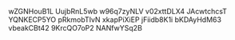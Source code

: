 wZGNHouB1L
UujbRnL5wb
w96q7zyNLV
v02xttDLX4
JAcwtchcsT
YQNKECP5YO
pRkmobTIvN
xkapPiXiEP
jFiidb8K1i
bKDAyHdM63
vbeakCBt42
9KrcQO7oP2
NANfwYSq2B
